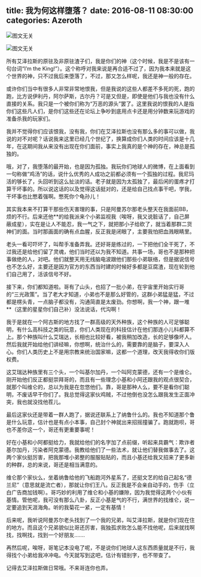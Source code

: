title: 我为何这样堕落？
date: 2016-08-11 08:30:00
categories: Azeroth
-----------

![图文无关](http://upload-images.jianshu.io/upload_images/1429775-10d2a560272a60a5.jpg?imageMogr2/auto-orient/strip%7CimageView2/2/w/1240)

<!-- more -->

![图文无关](http://upload-images.jianshu.io/upload_images/1429775-10d2a560272a60a5.jpg?imageMogr2/auto-orient/strip%7CimageView2/2/w/1240)

所有艾泽拉斯的原驻及非原驻渣子们，我是你们的神（这个时候，我是不是该有一句台词“I’m the King!”）。这个称呼对我来说是再合适不过了，因为我本来就是这个世界的神，只不过我后来堕落了，不过，那又怎么样呢，我还是神一般的存在。

或许你们当中有很多人非常非常地恨我，但是我说的这些人都差不多死的死，跑的跑，比方说伊利丹，阿尔萨斯，古尔丹？可是又但是，即使是他们与我也没有什么直接的关系。我只是一个被你们称为“万恶的源头”罢了。这里我说的恨我的人是指你们这些凡人们，是你们这些还在论坛上争吵到底用点卡还是用分钟数来玩游戏的准备杀我的玩家们。

我并不觉得你们应该恨我，没有我，你们在艾泽拉斯也没有那么多的事可以做，我说的对不对呢？话说我来这里已经几个世纪了，换算成你们人类的时间应该是十几年，在这期间我从来没有出现在你们面前，事实上我真的是个神的存在，神总是孤独的。

哦，对了，我堕落的最开始，也是因为孤独。我玩你们地球人的微博，在上面看到一句称做“鸡汤”的话，说什么优秀的人成功之前都必须有一个孤独的过程。我尼玛活的够长了，头回听到这么扯淡的话。老子就是因为太孤独了，最后闲的蛋疼才打算干坏事的。所以说这话的以及觉得这话挺对的，还是给自己找点事干吧，学我，干坏事也比憋着强啊。憋死你个龟孙儿！

其实我本来不打算干那些伤天害理的事，只是阿曼苏尔那老头整天在我面前BB，烦的不行。后来还他**的给我派来个小弟监视我（唉呀，我又说脏话了，自己屏蔽成星），实在是让人不能忍，我一气之下，就把那小子给砍了，就当着那群二货神们的面。当时那画面的确有点血腥，反正我是闭眼了，主要我怕把血溅眼睛里。

老头一看可吓坏了，叫帮手准备弄我。还好哥是练过的，一下把他们全干死了，不过我还是给他们留了灵魂，他们当时还以为我不知道。共事一场，哥也不是那种把事做绝的人，对吧。他们就整天用无线脑电波跟他们那些小弟联络，但是据说信号也不怎么好，主要还是因为官方的东西当时建的时候好多都是豆腐渣，现在轮到他们自己用了，活该信号不好。

接下来，你们都知道啦。哥有了山头，也招了一批小弟，在宇宙里开始实行哥的“三光政策”。当了老大才知道，小弟也不是那么好管的，这群小弟猛是猛，不过都是楞头青，一点脑子都没有，沟通简直是太废劲。你想啊，我一个神，跟一堆**（这里的星星你们自己补）没法说话，代沟啊！

我于是就在一个阿古斯的地方找了一群高级的天外种族，这个种族的人可足够聪明，有什么高科技之类的玩意，你们人类现在的科技估计在他们那连小儿科都算不上。那个种族叫什么艾瑞达，长相也比较好看，被我稍加改造，长的足够像坏人。
然后我就开始给他们讲经嘛，你想啊，统治什么的，需要靠的是脑子，要深入人心。你们人类历史上不是用宗教来统治国家嘛，这都一个道理，改天我得收你们版权费。

这艾瑞达种族里有三个头，一个叫基尔加丹，一个叫阿克蒙德，还有一个是维仑。刚开始他们反正都挺崇拜哥的，而且有一些理念小基和小阿还跟我的观点很契合，就那个叫维仑的，总以为我是在忽悠他们。靠，哥是那种人么，要不是看你们聪明，不废话早干你们了。我总觉得这家伙鸡贼，不过他倒也没怎么跟我发生正面冲突，我也就没找他茬儿。

最后这家伙还是带着一群人跑了，据说还联系上了纳鲁什么的。我也不知道那个鲁是什么玩意，估计也是有点小本事，自己封个神就出来招摇撞骗了。跑就跑呗，哥也不差你这一个，哥还有更重要事呢！

好在小基和小阿都挺给力，我就给他们的名字加了点前缀，听起来具霸气：欺诈者基尔加丹，污染者阿克蒙德。我教给他们了一些法术，就让他们替我做事去了。这两个家伙挺厉害，把我那堆小弟整的服服贴贴的，而且小基还给我又招来了更多新的种群，总的来说，哥还是相当满意的。

维仑那个家伙么，坐着纳鲁给他的飞船跑河外星系了，还挺文艺的给自己起名“德兰尼”（意思就是流亡者），那就让你们王八。反正我是不会亲自动手的，伤手（立白广告商加钱啊）。哥巧妙的利用了维仑和小基的嫌隙，因为我觉得这两个小伙有基情。管他呢，我可没有那么八卦，反正小基是气的不行，满世界的找维仑，说一定要追到天涯海角。听的我菊花一紧，一定有基情！

后来呢，我听说阿曼苏尔老头找到了一个我的兄弟，叫艾泽拉斯，就是你们现在住的地方。而且这个兄弟貌似比哥还厉害，我独孤求败怎么能不找他呢，后来就找啊找，找啊找，找到一个好朋友…….

再然后呢，唉呀，哥笔记本没电了呢，不是说你们地球人这东西质量就是不行，我得找个小弟给我冲冲电。今天就写到这吧，估计有错别字，也不带查了。

记得去艾泽拉斯做日常哦。不来哥连你也弄。